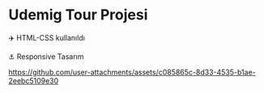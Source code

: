 
 <h1> Udemig Tour Projesi </h1>

✈️ HTML-CSS kullanıldı

⚓ Responsive Tasarım

https://github.com/user-attachments/assets/c085865c-8d33-4535-b1ae-2eebc5109e30

